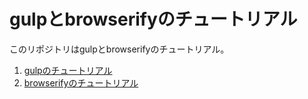 # gulpとbrowserifyのチュートリアル

このリポジトリはgulpとbrowserifyのチュートリアル。

1.  [gulpのチュートリアル](./tutorial-gulp/README.html)
1.  [browserifyのチュートリアル](./tutorial-browserify/README.html)


